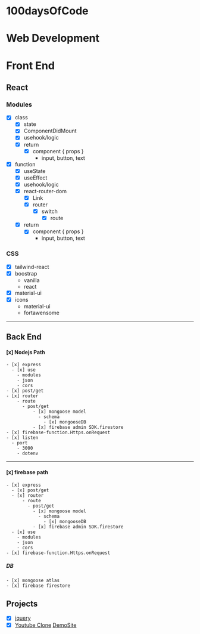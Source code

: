 # 100daysOfCode
# Web Development
# Front End
## React
### Modules
  - [X] class 
    - [x] state
    - [x] ComponentDidMount
    - [x] usehook/logic
    - [x] return 
      - [x] component { props }
        - input, button, text
  - [x] function
    - [x] useState
    - [x] useEffect
    - [x] usehook/logic
    - [x] react-router-dom
      - [x] Link
      - [X] router
        - [x] switch
          - [x] route
    - [x] return 
      - [x] component { props }
        - input, button, text
             
### CSS
  - [X] tailwind-react
  - [X] boostrap
    - vanilla
    - react
  - [x] material-ui
  - [x] icons
    - material-ui
    - fortawensome
-----

## Back End
#### [x] Nodejs Path
    - [x] express
      - [x] use
        - modules
        - json
        - cors
    - [x] post/get
    - [x] router
        - route
          - post/get
              - [x] mongoose model
                - schema
                  - [x] mongooseDB
              - [x] firebase admin SDK.firestore
    - [x] firebase-function.Https.onRequest  
    - [x] listen
      - port
        - 3000
        - dotenv
-----        
  #### [x] firebase path
    - [x] express
      - [x] post/get
      - [x] router
          - route
            - post/get
              - [x] mongoose model
                - schema
                  - [x] mongooseDB
              - [x] firebase admin SDK.firestore
      - [x] use
        - modules
        - json
        - cors
    - [x] firebase-function.Https.onRequest      
  
  
  ##### DB
    - [x] mongoose atlas
    - [x] firebase firestore

## Projects
 - [X] [jquery](https://github.com/SarahJoline/Train-Scheduler-/blob/master/assets/app.js)  
 - [X] [Youtube Clone](https://github.com/wetech16/youtube-clone) [DemoSite](https://clone-92e8b.web.app/)
